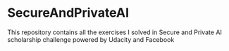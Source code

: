# SecureAndPrivateAI
This repository contains all the exercises I solved in Secure and Private AI scholarship challenge powered by Udacity and Facebook
